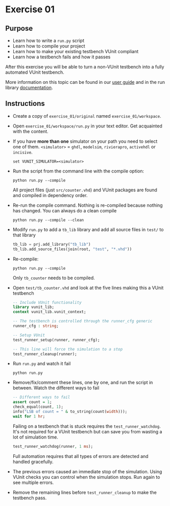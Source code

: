 # Exercise 01
## Purpose

* Learn how to write a `run.py` script
* Learn how to compile your project
* Learn how to make your existing testbench VUnit compliant
* Learn how a testbench fails and how it passes

After this exercise you will be able to turn a non-VUnit testbench into a fully automated VUnit testbench.

More information on this topic can be found in our [user guide](http://vunit.github.io/user_guide.html) and in the run library [documentation](https://vunit.github.io/run/user_guide.html).

## Instructions

* Create a copy of `exercise_01/original` named `exercise_01/workspace`.
* Open `exercise_01/workspace/run.py` in your text editor. Get acquainted with the content.
* If you have **more than one** simulator on your path you need to select one of them. `<simulator>` = `ghdl`, `modelsim`, `rivierapro`, `activehdl` or `incisive`.
    ``` console
    set VUNIT_SIMULATOR=<simulator>
    ```
* Run the script from the command line with the compile option:

    ``` console
    python run.py --compile
    ```

    All project files (just `src/counter.vhd`) and VUnit packages are found and compiled in dependency order.

* Re-run the compile command. Nothing is re-compiled because nothing has changed. You can always do a clean compile

    ``` console
    python run.py --compile --clean
    ```

* Modify `run.py` to add a `tb_lib` library and add all source files in `test/` to that library

    ``` python
    tb_lib = prj.add_library("tb_lib")
    tb_lib.add_source_files(join(root, "test", "*.vhd"))
    ```

* Re-compile:

    ``` console
    python run.py --compile
    ```

    Only `tb_counter` needs to be compiled.

* Open `test/tb_counter.vhd` and look at the five lines making this a VUnit testbench

    ``` vhdl
    -- Include VUnit functionality
    library vunit_lib;
    context vunit_lib.vunit_context;

    -- The testbench is controlled through the runner_cfg generic
    runner_cfg : string;

    -- Setup VUnit
    test_runner_setup(runner, runner_cfg);

    -- This line will force the simulation to a stop
    test_runner_cleanup(runner);
    ```

* Run `run.py` and watch it fail

    ``` console
    python run.py
    ```

* Remove/fix/comment these lines, one by one, and run the script in between. Watch the different ways to fail

    ``` vhdl
    -- Different ways to fail
    assert count = 1;
    check_equal(count, 1);
    info("LSB of count = " & to_string(count(width)));
    wait for 1 hr;
    ```

    Failing on a testbench that is stuck requires the `test_runner_watchdog`. It's not required for a VUnit testbench but can save you from wasting a lot of simulation time.

    ``` vhdl
    test_runner_watchdog(runner, 1 ms);
    ```

    Full automation requires that all types of errors are detected and handled gracefully.
* The previous errors caused an immediate stop of the simulation. Using VUnit checks you can control when the simulation stops. Run again to see multiple errors.

* Remove the remaining lines before `test_runner_cleanup` to make the testbench pass.
